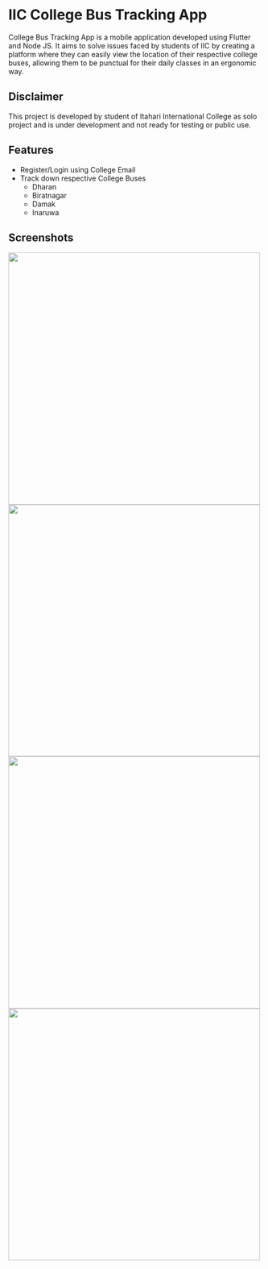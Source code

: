 
# IIC College Bus Tracking App

College Bus Tracking App is a mobile application developed using Flutter and Node JS. It aims to solve issues faced by students of IIC by creating a platform where they can easily view the location of their respective college buses, allowing them to be punctual for their daily classes in an ergonomic way.




## Disclaimer
This project is developed by student of Itahari International College as solo project and is under development and not ready for testing or public use. 

## Features

- Register/Login using College Email 
- Track down respective College Buses
    - Dharan
    - Biratnagar
    - Damak
    - Inaruwa

## Screenshots
<img align="left" height="500" src="https://user-images.githubusercontent.com/117423632/227724152-11c01735-6988-4531-90a5-bb97c36c2ce8.png">
<img align="centre" height="500" src="https://user-images.githubusercontent.com/117423632/227724216-539c5c9c-c6ea-4770-ad00-9079fc0fb720.png">
<img align="left" height="500" src="https://user-images.githubusercontent.com/117423632/227724265-6a6d05a7-166d-4b08-a4b7-7d22c9fd5a6a.png">
<img align="centre" height="500" src="https://user-images.githubusercontent.com/117423632/227724293-4d88f368-d323-4e9c-9748-e89eed950fbf.png">


